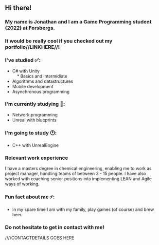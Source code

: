 ## Hi there!

### My name is Jonathan and I am a Game Programming student (2022) at Forsbergs.
### It would be really cool if you checked out my portfolio//LINKHERE//!

### I've studied ✅:
* C# with Unity  
&nbsp;&nbsp;&nbsp;&nbsp;* Basics and intermidiate
* Algorithms and datastructures
* Mobile development
* Asynchronous programming

### I'm currently studying 📘:
* Network programming
* Unreal with blueprints

### I'm going to study 🕐:
* C++ with UnrealEngine

### Relevant work experience
I have a masters degree in chemical engineering, enabling me to work as project manager, handling teams of between 3 - 15 people. I have also worked with coaching senior positions into implementing LEAN and Agile ways of working.

### Fun fact about me ⚡:
* In my spare time I am with my family, play games (of course) and brew beer.

### Do not hesitate to get in contact with me!
////CONTACTDETAILS GOES HERE

<!--
**JonathanJonsson/JonathanJonsson** is a ✨ _special_ ✨ repository because its `README.md` (this file) appears on your GitHub profile.

Here are some ideas to get you started:

- 🔭 I’m currently working on ...
- 🌱 I’m currently learning ...
- 👯 I’m looking to collaborate on ...
- 🤔 I’m looking for help with ...
- 💬 Ask me about ...
- 📫 How to reach me: ...
- 😄 Pronouns: ...
- ⚡ Fun fact: ...
-->
